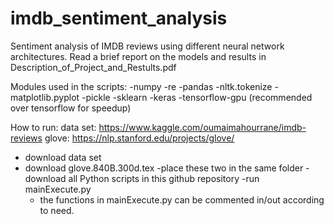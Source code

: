 # imdb_sentiment_analysis

Sentiment analysis of IMDB reviews using different neural network architectures.
Read a brief report on the models and results in Description_of_Project_and_Restults.pdf

Modules used in the scripts:
-numpy
-re
-pandas
-nltk.tokenize
-matplotlib.pyplot
-pickle
-sklearn
-keras
-tensorflow-gpu (recommended over tensorflow for speedup)


How to run:
data set: https://www.kaggle.com/oumaimahourrane/imdb-reviews
glove: https://nlp.stanford.edu/projects/glove/

- download data set
- download glove.840B.300d.tex
-place these two in the same folder
-download all Python scripts in this github repository
-run mainExecute.py
  - the functions in mainExecute.py can be commented in/out according to need.

